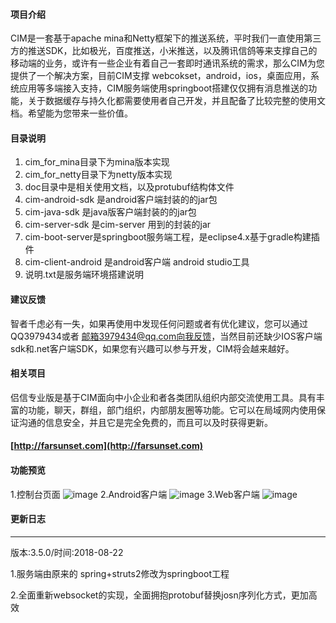 #### 项目介绍
CIM是一套基于apache mina和Netty框架下的推送系统，平时我们一直使用第三方的推送SDK，比如极光，百度推送，小米推送，以及腾讯信鸽等来支撑自己的移动端的业务，或许有一些企业有着自己一套即时通讯系统的需求，那么CIM为您提供了一个解决方案，目前CIM支撑 webcokset，android，ios，桌面应用，系统应用等多端接入支持，CIM服务端使用springboot搭建仅仅拥有消息推送的功能，关于数据缓存与持久化都需要使用者自己开发，并且配备了比较完整的使用文档。希望能为您带来一些价值。
   

#### 目录说明

1. cim_for_mina目录下为mina版本实现
2. cim_for_netty目录下为netty版本实现
3. doc目录中是相关使用文档，以及protubuf结构体文件
5. cim-android-sdk 是android客户端封装的的jar包
6. cim-java-sdk 是java版客户端封装的的jar包
7. cim-server-sdk 是cim-server 用到的封装的jar
8. cim-boot-server是springboot服务端工程，是eclipse4.x基于gradle构建插件
9. cim-client-android 是android客户端  android studio工具
10. 说明.txt是服务端环境搭建说明


#### 建议反馈

智者千虑必有一失，如果再使用中发现任何问题或者有优化建议，您可以通过QQ3979434或者 邮箱3979434@qq.com向我反馈，当然目前还缺少IOS客户端sdk和.net客户端SDK，如果您有兴趣可以参与开发，CIM将会越来越好。
 

#### 相关项目

侣信专业版是基于CIM面向中小企业和者各类团队组织内部交流使用工具。具有丰富的功能，聊天，群组，部门组织，内部朋友圈等功能。它可以在局域网内使用保证沟通的信息安全，并且它是完全免费的，而且可以及时获得更新。
#### [http://farsunset.com](http://farsunset.com)

#### 功能预览

1.控制台页面
![image](http://staticres.oss-cn-hangzhou.aliyuncs.com/cim-server.png)
2.Android客户端
![image](http://staticres.oss-cn-hangzhou.aliyuncs.com/cim-android_client.png)
3.Web客户端
![image](http://staticres.oss-cn-hangzhou.aliyuncs.com/cim-server-message.png)


#### 更新日志
-------------------------------------------------------------------------------------------
版本:3.5.0/时间:2018-08-22

1.服务端由原来的 spring+struts2修改为springboot工程

2.全面重新websocket的实现，全面拥抱protobuf替换josn序列化方式，更加高效


 
 